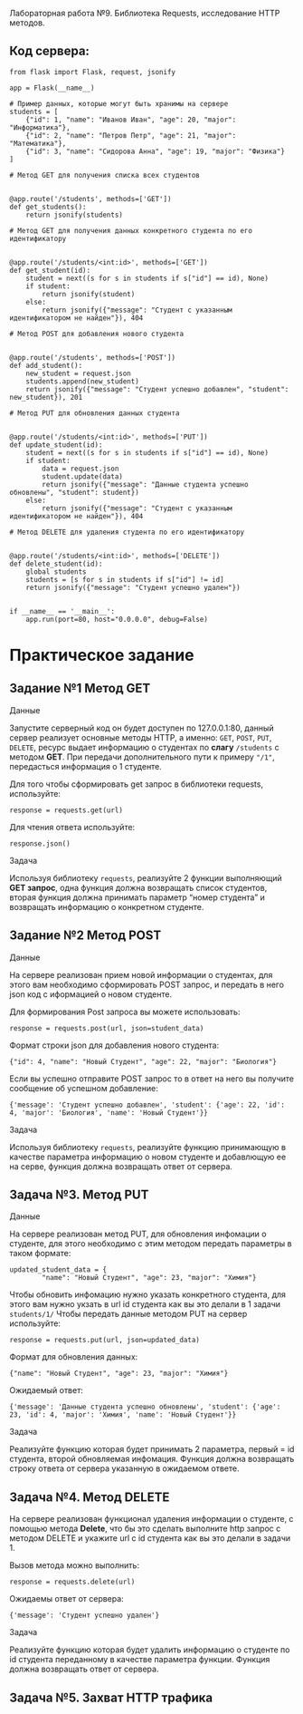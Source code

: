 Лабораторная работа №9. Библиотека Requests, исследование HTTP методов.  

## Код сервера:  
```
from flask import Flask, request, jsonify

app = Flask(__name__)

# Пример данных, которые могут быть хранимы на сервере
students = [
    {"id": 1, "name": "Иванов Иван", "age": 20, "major": "Информатика"},
    {"id": 2, "name": "Петров Петр", "age": 21, "major": "Математика"},
    {"id": 3, "name": "Сидорова Анна", "age": 19, "major": "Физика"}
]

# Метод GET для получения списка всех студентов


@app.route('/students', methods=['GET'])
def get_students():
    return jsonify(students)

# Метод GET для получения данных конкретного студента по его идентификатору


@app.route('/students/<int:id>', methods=['GET'])
def get_student(id):
    student = next((s for s in students if s["id"] == id), None)
    if student:
        return jsonify(student)
    else:
        return jsonify({"message": "Студент с указанным идентификатором не найден"}), 404

# Метод POST для добавления нового студента


@app.route('/students', methods=['POST'])
def add_student():
    new_student = request.json
    students.append(new_student)
    return jsonify({"message": "Студент успешно добавлен", "student": new_student}), 201

# Метод PUT для обновления данных студента


@app.route('/students/<int:id>', methods=['PUT'])
def update_student(id):
    student = next((s for s in students if s["id"] == id), None)
    if student:
        data = request.json
        student.update(data)
        return jsonify({"message": "Данные студента успешно обновлены", "student": student})
    else:
        return jsonify({"message": "Студент с указанным идентификатором не найден"}), 404

# Метод DELETE для удаления студента по его идентификатору


@app.route('/students/<int:id>', methods=['DELETE'])
def delete_student(id):
    global students
    students = [s for s in students if s["id"] != id]
    return jsonify({"message": "Студент успешно удален"})


if __name__ == '__main__':
    app.run(port=80, host="0.0.0.0", debug=False)
```

# Практическое задание
## Задание №1 Метод GET

Данные  

Запустите серверный код он будет доступен по 127.0.0.1:80, данный сервер реализует основные методы HTTP, а именно: `GET`, `POST`, `PUT`, `DELETE`, ресурс выдает информацию о студентах по **слагу** `/students` с методом **GET**. При передачи дополнительного пути к примеру `"/1"`, передасться информация о 1 студенте.  

Для того чтобы сформировать get запрос в библиотеки requests, используйте:  

```
response = requests.get(url)
```
Для чтения ответа используйте:
```
response.json()
```

Задача  

Используя библиотеку `requests`, реализуйте 2 функции выполняющий **GET запрос**, одна функция должна возвращать список студентов, вторая функция должна принимать параметр “номер студента” и возвращать информацию о конкретном студенте.  

## Задание №2 Метод POST

Данные  

На сервере реализован прием новой информации о студентах, для этого вам необходимо сформировать POST запрос, и передать в него json код с иформацией о новом студенте.  

Для формирования Post запроса вы можете использовать:  

```
response = requests.post(url, json=student_data)
```
Формат строки json для добавления нового студента:  
```
{"id": 4, "name": "Новый Студент", "age": 22, "major": "Биология"}
```
Если вы успешно отправите POST запрос то в ответ на него вы получите сообщение об успешном добавление:  

```
{'message': 'Студент успешно добавлен', 'student': {'age': 22, 'id': 4, 'major': 'Биология', 'name': 'Новый Студент'}}
```
Задача  

Используя библиотеку `requests`, реализуйте функцию принимающую в качестве параметра информацию о новом студенте и добавлющую ее на серве, функция должна возвращать ответ от сервера.

## Задача №3. Метод PUT

Данные  

На сервере реализован метод PUT, для обновления инфомации о студенте, для этого необходимо с этим методом передать параметры в таком формате:  

```
updated_student_data = {
        "name": "Новый Студент", "age": 23, "major": "Химия"}
```

Чтобы обновить инфомацию нужно указать конкретного студента, для этого вам нужно укзать в url id студента как вы это делали в 1 задачи `students/1/`
Чтобы передать данные методом PUT на сервер используйте:  

```
response = requests.put(url, json=updated_data)
```
Формат для обновления данных:  
```
{"name": "Новый Студент", "age": 23, "major": "Химия"}
```
Ожидаемый ответ:  
```
{'message': 'Данные студента успешно обновлены', 'student': {'age': 23, 'id': 4, 'major': 'Химия', 'name': 'Новый Студент'}}
```
Задача  

Реализуйте функцию которая будет принимать 2 параметра, первый = id студента, второй обновляемая инфомация. Функция должна возвращать строку ответа от сервера указанную в ожидаемом ответе.  

## Задача №4. Метод DELETE

На сервере реализован функционал удаления информации о студенте, с помощью метода **Delete**, что бы это сделать выполните http запрос с методом DELETE и укажите url с id студента как вы это делали в задачи 1.  

Вызов метода можно выполнить:  

```
response = requests.delete(url)
```
Ожидаемы ответ от сервера:  
```
{'message': 'Студент успешно удален'}
```
Задача  

Реализуйте функцию которая будет удалить информацию о студенте по id студента переданному в качестве параметра функции. Функция должна возвращать ответ от сервера.  

## Задача №5. Захват HTTP трафика